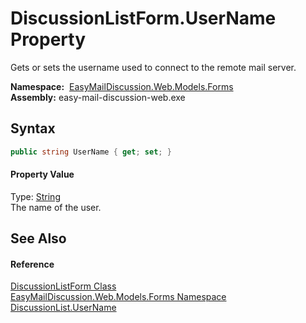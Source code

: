 DiscussionListForm.UserName Property
====================================
Gets or sets the username used to connect to the remote mail server.

  **Namespace:**  [EasyMailDiscussion.Web.Models.Forms][1]  
  **Assembly:** easy-mail-discussion-web.exe

Syntax
------

```csharp
public string UserName { get; set; }
```

#### Property Value
Type: [String][2]  
 The name of the user. 

See Also
--------

#### Reference
[DiscussionListForm Class][3]  
[EasyMailDiscussion.Web.Models.Forms Namespace][1]  
[DiscussionList.UserName][4]  

[1]: ../README.md
[2]: https://docs.microsoft.com/dotnet/api/system.string
[3]: README.md
[4]: ../../EasyMailDiscussion.Common.Database/DiscussionList/UserName.md